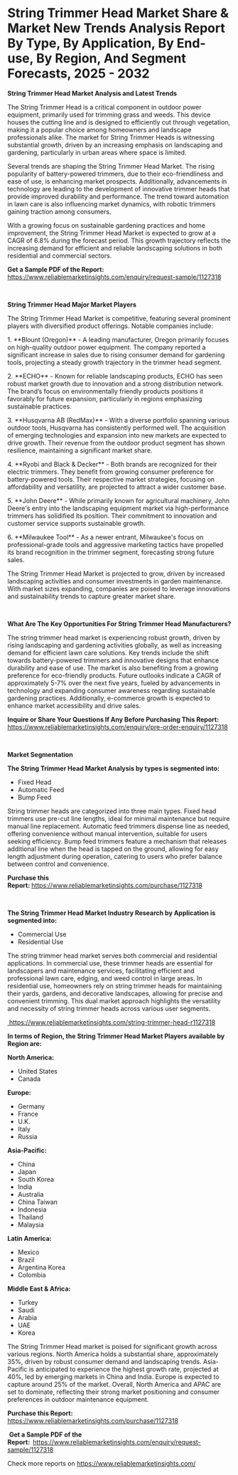 <p><h1>String Trimmer Head Market Share & Market New Trends Analysis Report By Type, By Application, By End-use, By Region, And Segment Forecasts, 2025 - 2032</h1></p><p><strong>String Trimmer Head Market Analysis and Latest Trends</strong></p>
<p><p>The String Trimmer Head is a critical component in outdoor power equipment, primarily used for trimming grass and weeds. This device houses the cutting line and is designed to efficiently cut through vegetation, making it a popular choice among homeowners and landscape professionals alike. The market for String Trimmer Heads is witnessing substantial growth, driven by an increasing emphasis on landscaping and gardening, particularly in urban areas where space is limited.</p><p>Several trends are shaping the String Trimmer Head Market. The rising popularity of battery-powered trimmers, due to their eco-friendliness and ease of use, is enhancing market prospects. Additionally, advancements in technology are leading to the development of innovative trimmer heads that provide improved durability and performance. The trend toward automation in lawn care is also influencing market dynamics, with robotic trimmers gaining traction among consumers.</p><p>With a growing focus on sustainable gardening practices and home improvement, the String Trimmer Head Market is expected to grow at a CAGR of 6.8% during the forecast period. This growth trajectory reflects the increasing demand for efficient and reliable landscaping solutions in both residential and commercial sectors.</p></p>
<p><strong>Get a Sample PDF of the Report:&nbsp;</strong> <a href="https://www.reliablemarketinsights.com/enquiry/request-sample/1127318?utm_campaign=2004&utm_medium=2&utm_source=Github&utm_content=ia&utm_term=20022025&utm_id=string-trimmer-head">https://www.reliablemarketinsights.com/enquiry/request-sample/1127318</a></p>
<p>&nbsp;</p>
<p><strong>String Trimmer Head Major Market Players</strong></p>
<p><p>The String Trimmer Head Market is competitive, featuring several prominent players with diversified product offerings. Notable companies include:</p><p>1. **Blount (Oregon)** - A leading manufacturer, Oregon primarily focuses on high-quality outdoor power equipment. The company reported a significant increase in sales due to rising consumer demand for gardening tools, projecting a steady growth trajectory in the trimmer head segment.</p><p>2. **ECHO** - Known for reliable landscaping products, ECHO has seen robust market growth due to innovation and a strong distribution network. The brand’s focus on environmentally friendly products positions it favorably for future expansion, particularly in regions emphasizing sustainable practices.</p><p>3. **Husqvarna AB (RedMax)** - With a diverse portfolio spanning various outdoor tools, Husqvarna has consistently performed well. The acquisition of emerging technologies and expansion into new markets are expected to drive growth. Their revenue from the outdoor product segment has shown resilience, maintaining a significant market share.</p><p>4. **Ryobi and Black & Decker** - Both brands are recognized for their electric trimmers. They benefit from growing consumer preference for battery-powered tools. Their respective market strategies, focusing on affordability and versatility, are projected to attract a wider customer base.</p><p>5. **John Deere** - While primarily known for agricultural machinery, John Deere's entry into the landscaping equipment market via high-performance trimmers has solidified its position. Their commitment to innovation and customer service supports sustainable growth.</p><p>6. **Milwaukee Tool** - As a newer entrant, Milwaukee's focus on professional-grade tools and aggressive marketing tactics have propelled its brand recognition in the trimmer segment, forecasting strong future sales.</p><p>The String Trimmer Head Market is projected to grow, driven by increased landscaping activities and consumer investments in garden maintenance. With market sizes expanding, companies are poised to leverage innovations and sustainability trends to capture greater market share.</p></p>
<p>&nbsp;</p>
<p><strong>What Are The Key Opportunities For String Trimmer Head Manufacturers?</strong></p>
<p><p>The string trimmer head market is experiencing robust growth, driven by rising landscaping and gardening activities globally, as well as increasing demand for efficient lawn care solutions. Key trends include the shift towards battery-powered trimmers and innovative designs that enhance durability and ease of use. The market is also benefiting from a growing preference for eco-friendly products. Future outlooks indicate a CAGR of approximately 5-7% over the next five years, fueled by advancements in technology and expanding consumer awareness regarding sustainable gardening practices. Additionally, e-commerce growth is expected to enhance market accessibility and drive sales.</p></p>
<p><strong>Inquire or Share Your Questions If Any Before Purchasing This Report:</strong> <a href="https://www.reliablemarketinsights.com/enquiry/pre-order-enquiry/1127318?utm_campaign=2004&utm_medium=2&utm_source=Github&utm_content=ia&utm_term=20022025&utm_id=string-trimmer-head">https://www.reliablemarketinsights.com/enquiry/pre-order-enquiry/1127318</a></p>
<p>&nbsp;</p>
<p><strong>Market Segmentation</strong></p>
<p><strong>The String Trimmer Head Market Analysis by types is segmented into:</strong></p>
<p><ul><li>Fixed Head</li><li>Automatic Feed</li><li>Bump Feed</li></ul></p>
<p><p>String trimmer heads are categorized into three main types. Fixed head trimmers use pre-cut line lengths, ideal for minimal maintenance but require manual line replacement. Automatic feed trimmers dispense line as needed, offering convenience without manual intervention, suitable for users seeking efficiency. Bump feed trimmers feature a mechanism that releases additional line when the head is tapped on the ground, allowing for easy length adjustment during operation, catering to users who prefer balance between control and convenience.</p></p>
<p><strong>Purchase this Report:&nbsp;</strong><a href="https://www.reliablemarketinsights.com/purchase/1127318?utm_campaign=2004&utm_medium=2&utm_source=Github&utm_content=ia&utm_term=20022025&utm_id=string-trimmer-head">https://www.reliablemarketinsights.com/purchase/1127318</a></p>
<p>&nbsp;</p>
<p><strong>The String Trimmer Head Market Industry Research by Application is segmented into:</strong></p>
<p><ul><li>Commercial Use</li><li>Residential Use</li></ul></p>
<p><p>The string trimmer head market serves both commercial and residential applications. In commercial use, these trimmer heads are essential for landscapers and maintenance services, facilitating efficient and professional lawn care, edging, and weed control in large areas. In residential use, homeowners rely on string trimmer heads for maintaining their yards, gardens, and decorative landscapes, allowing for precise and convenient trimming. This dual market approach highlights the versatility and necessity of string trimmer heads across various user segments.</p></p>
<p><a href="https://www.reliablemarketinsights.com/string-trimmer-head-r1127318?utm_campaign=2004&utm_medium=2&utm_source=Github&utm_content=ia&utm_term=20022025&utm_id=string-trimmer-head">&nbsp;https://www.reliablemarketinsights.com/string-trimmer-head-r1127318</a></p>
<p><strong>In terms of Region, the String Trimmer Head Market Players available by Region are:</strong></p>
<p>
    <p> <strong> North America: </strong>
        <ul>
            <li>United States</li>
            <li>Canada</li>
        </ul>
        </p> 
    <p> <strong> Europe: </strong>
        <ul>
            <li>Germany</li>
            <li>France</li>
            <li>U.K.</li>
            <li>Italy</li>
            <li>Russia</li>
        </ul>
        </p> 
    <p> <strong> Asia-Pacific: </strong>
        <ul>
            <li>China</li>
            <li>Japan</li>
            <li>South Korea</li>
            <li>India</li>
            <li>Australia</li>
            <li>China Taiwan</li>
            <li>Indonesia</li>
            <li>Thailand</li>
            <li>Malaysia</li>
        </ul>
        </p> 
    <p> <strong> Latin America: </strong>
        <ul>
            <li>Mexico</li>
            <li>Brazil</li>
            <li>Argentina Korea</li>
            <li>Colombia</li>
        </ul>
        </p> 
    <p> <strong> Middle East & Africa: </strong>
        <ul>
            <li>Turkey</li>
            <li>Saudi</li>
            <li>Arabia</li>
            <li>UAE</li>
            <li>Korea</li>
        </ul>
    </p>
    </p>
<p><p>The String Trimmer Head market is poised for significant growth across various regions. North America holds a substantial share, approximately 35%, driven by robust consumer demand and landscaping trends. Asia-Pacific is anticipated to experience the highest growth rate, projected at 40%, led by emerging markets in China and India. Europe is expected to capture around 25% of the market. Overall, North America and APAC are set to dominate, reflecting their strong market positioning and consumer preferences in outdoor maintenance equipment.</p></p>
<p><strong>Purchase this Report: </strong><a href="https://www.reliablemarketinsights.com/purchase/1127318?utm_campaign=2004&utm_medium=2&utm_source=Github&utm_content=ia&utm_term=20022025&utm_id=string-trimmer-head">https://www.reliablemarketinsights.com/purchase/1127318</a></p>
<p>&nbsp;<strong>Get a Sample PDF of the Report:&nbsp;&nbsp;</strong><a href="https://www.reliablemarketinsights.com/enquiry/request-sample/1127318?utm_campaign=2004&utm_medium=2&utm_source=Github&utm_content=ia&utm_term=20022025&utm_id=string-trimmer-head">https://www.reliablemarketinsights.com/enquiry/request-sample/1127318</a></p>
<p><strong></strong></p>
<p>Check more reports on <a href="https://www.reliablemarketinsights.com/?utm_campaign=2004&utm_medium=2&utm_source=Github&utm_content=ia&utm_term=20022025&utm_id=string-trimmer-head">https://www.reliablemarketinsights.com/</a></p>